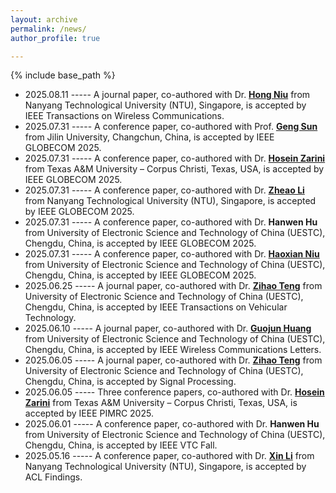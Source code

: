 ```yaml
---
layout: archive
permalink: /news/
author_profile: true

---
```


{% include base_path %}
* 2025.08.11 ----- A journal paper, co-authored with Dr. [**Hong Niu**](https://ieeexplore.ieee.org/author/37087225402) from Nanyang Technological University (NTU), Singapore, is accepted by IEEE Transactions on Wireless Communications.
* 2025.07.31 ----- A conference paper, co-authored with Prof. [**Geng Sun**](https://ieeexplore.ieee.org/author/37086168175) from Jilin University, Changchun, China, is accepted by IEEE GLOBECOM 2025.
* 2025.07.31 ----- A conference paper, co-authored with Dr. [**Hosein Zarini**](https://ieeexplore.ieee.org/author/37088665581) from Texas A&M University – Corpus Christi, Texas, USA, is accepted by IEEE GLOBECOM 2025.
* 2025.07.31 ----- A conference paper, co-authored with Dr. [**Zheao Li**](https://ieeexplore.ieee.org/author/37089506459) from Nanyang Technological University (NTU), Singapore, is accepted by IEEE GLOBECOM 2025.
* 2025.07.31 ----- A conference paper, co-authored with Dr. **Hanwen Hu** from University of Electronic Science and Technology of China (UESTC), Chengdu, China, is accepted by IEEE GLOBECOM 2025.
* 2025.07.31 ----- A conference paper, co-authored with Dr. [**Haoxian Niu**](https://ieeexplore.ieee.org/author/949398039960900) from University of Electronic Science and Technology of China (UESTC), Chengdu, China, is accepted by IEEE GLOBECOM 2025.
* 2025.06.25 ----- A journal paper, co-authored with Dr. [**Zihao Teng**](https://ieeexplore.ieee.org/author/37089899520) from University of Electronic Science and Technology of China (UESTC), Chengdu, China, is accepted by IEEE Transactions on Vehicular Technology.
* 2025.06.10 ----- A journal paper, co-authored with Dr. [**Guojun Huang**](https://ieeexplore.ieee.org/author/37085987323) from University of Electronic Science and Technology of China (UESTC), Chengdu, China, is accepted by IEEE Wireless Communications Letters.
* 2025.06.05 ----- A journal paper, co-authored with Dr. [**Zihao Teng**](https://ieeexplore.ieee.org/author/37089899520) from University of Electronic Science and Technology of China (UESTC), Chengdu, China, is accepted by Signal Processing.
* 2025.06.05 ----- Three conference papers, co-authored with Dr. [**Hosein Zarini**](https://ieeexplore.ieee.org/author/37088665581) from Texas A&M University – Corpus Christi, Texas, USA, is accepted by IEEE PIMRC 2025.
* 2025.06.01 ----- A conference paper, co-authored with Dr. **Hanwen Hu** from University of Electronic Science and Technology of China (UESTC), Chengdu, China, is accepted by IEEE VTC Fall.
* 2025.05.16 ----- A conference paper, co-authored with Dr. [**Xin Li**](https://ieeexplore.ieee.org/author/37088526395) from Nanyang Technological University (NTU), Singapore, is accepted by ACL Findings.
